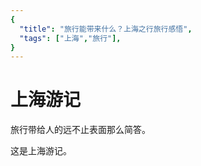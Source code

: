 ```yaml
---
{
  "title": "旅行能带来什么？上海之行旅行感悟",
  "tags": ["上海","旅行"],
}
---
```


# 上海游记

旅行带给人的远不止表面那么简答。

<!-- more -->


这是上海游记。